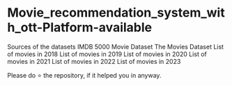 # Movie_recommendation_system_with_ott-Platform-available
Sources of the datasets
IMDB 5000 Movie Dataset
The Movies Dataset
List of movies in 2018
List of movies in 2019
List of movies in 2020
List of movies in 2021
List of movies in 2022
List of movies in 2023


Please do ⭐ the repository, if it helped you in anyway.
